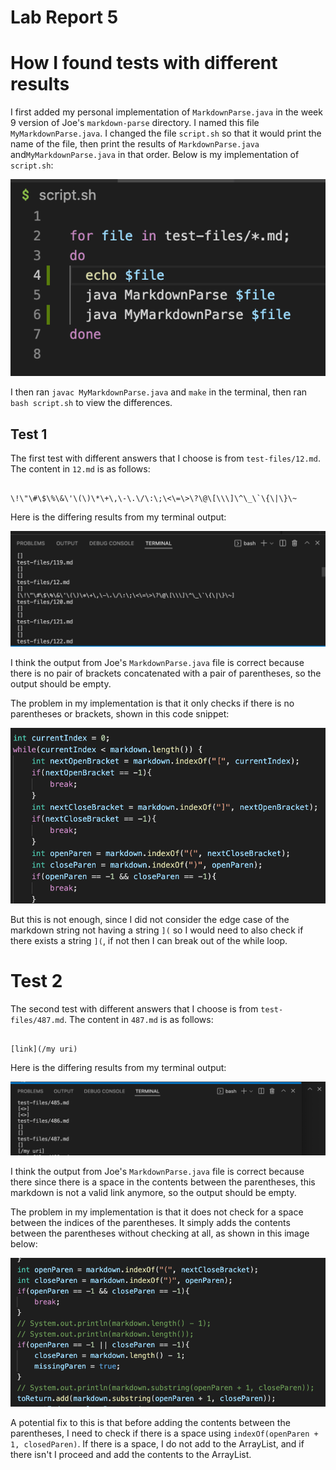 Lab Report 5
=========

# How I found tests with different results

I first added my personal implementation of ``MarkdownParse.java`` in the week 9 version of Joe's ``markdown-parse`` directory. I named this file ``MyMarkdownParse.java``.
I changed the file ``script.sh`` so that it would print the name of the file, then print the results of ``MarkdownParse.java`` and``MyMarkdownParse.java`` in that order. Below is my implementation of ``script.sh``:

![Image](lab5/script.png)

I then ran ``javac MyMarkdownParse.java`` and ``make`` in the terminal, then ran ``bash script.sh`` to view the differences.

## Test 1

The first test with different answers that I choose is from ``test-files/12.md``. The content in ``12.md`` is as follows:

```

\!\"\#\$\%\&\'\(\)\*\+\,\-\.\/\:\;\<\=\>\?\@\[\\\]\^\_\`\{\|\}\~

```

Here is the differing results from my terminal output:

![Image](lab5/test51.png)

I think the output from Joe's ``MarkdownParse.java`` file is correct because there is no pair of brackets concatenated with a pair of parentheses, so the output should be empty.

The problem in my implementation is that it only checks if there is no parentheses or brackets, shown in this code snippet:

![Image](lab5/bug1.png)

But this is not enough, since I did not consider the edge case of the markdown string not having a string ``](`` so I would need to also check if there exists a string ``](``, if not then I can break out of the while loop.

# Test 2

The second test with different answers that I choose is from ``test-files/487.md``. The content in ``487.md`` is as follows:

```

[link](/my uri)

```

Here is the differing results from my terminal output:

![Image](lab5/test52.png)

I think the output from Joe's ``MarkdownParse.java`` file is correct because there since there is a space in the contents between the parentheses, this markdown is not a valid link anymore, so the output should be empty.

The problem in my implementation is that it does not check for a space between the indices of the parentheses. It simply adds the contents between the parentheses without checking at all, as shown in this image below:

![Image](lab5/bug2.png)

A potential fix to this is that before adding the contents between the parentheses, I need to check if there is a space using ``indexOf(openParen + 1, closedParen)``. If there is a space, I do not add to the ArrayList, and if there isn't I proceed and add the contents to the ArrayList.